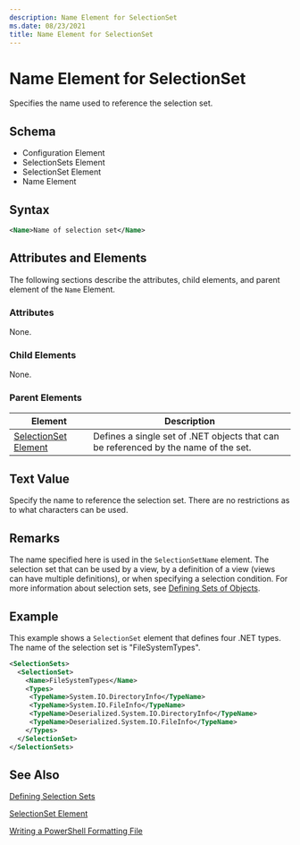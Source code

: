 ```yaml
---
description: Name Element for SelectionSet
ms.date: 08/23/2021
title: Name Element for SelectionSet
---
```

# Name Element for SelectionSet

Specifies the name used to reference the selection set.

## Schema

- Configuration Element
- SelectionSets Element
- SelectionSet Element
- Name Element

## Syntax

```xml
<Name>Name of selection set</Name>
```

## Attributes and Elements

The following sections describe the attributes, child elements, and parent element of the `Name`
Element.

### Attributes

None.

### Child Elements

None.

### Parent Elements

|Element|Description|
|-------------|-----------------|
|[SelectionSet Element](./selectionset-element-format.md)|Defines a single set of .NET objects that can be referenced by the name of the set.|

## Text Value

Specify the name to reference the selection set. There are no restrictions as to what characters can
be used.

## Remarks

The name specified here is used in the `SelectionSetName` element. The selection set that can be
used by a view, by a definition of a view (views can have multiple definitions), or when specifying
a selection condition. For more information about selection sets, see [Defining Sets of Objects](./defining-selection-sets.md).

## Example

This example shows a `SelectionSet` element that defines four .NET types. The name of the selection
set is "FileSystemTypes".

```xml
<SelectionSets>
  <SelectionSet>
    <Name>FileSystemTypes</Name>
    <Types>
     <TypeName>System.IO.DirectoryInfo</TypeName>
     <TypeName>System.IO.FileInfo</TypeName>
     <TypeName>Deserialized.System.IO.DirectoryInfo</TypeName>
     <TypeName>Deserialized.System.IO.FileInfo</TypeName>
    </Types>
  </SelectionSet>
</SelectionSets>
```

## See Also

[Defining Selection Sets](./defining-selection-sets.md)

[SelectionSet Element](./selectionset-element-format.md)

[Writing a PowerShell Formatting File](./writing-a-powershell-formatting-file.md)
